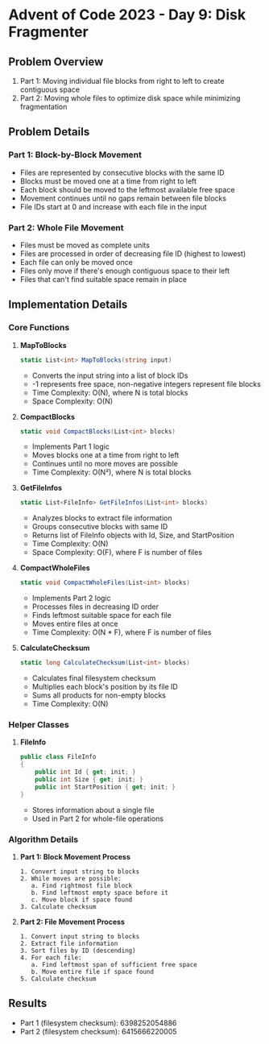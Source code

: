 # Advent of Code 2023 - Day 9: Disk Fragmenter

## Problem Overview
1. Part 1: Moving individual file blocks from right to left to create contiguous space
2. Part 2: Moving whole files to optimize disk space while minimizing fragmentation

## Problem Details

### Part 1: Block-by-Block Movement
- Files are represented by consecutive blocks with the same ID
- Blocks must be moved one at a time from right to left
- Each block should be moved to the leftmost available free space
- Movement continues until no gaps remain between file blocks
- File IDs start at 0 and increase with each file in the input

### Part 2: Whole File Movement
- Files must be moved as complete units
- Files are processed in order of decreasing file ID (highest to lowest)
- Each file can only be moved once
- Files only move if there's enough contiguous space to their left
- Files that can't find suitable space remain in place

## Implementation Details

### Core Functions

1. **MapToBlocks**
    ```csharp
    static List<int> MapToBlocks(string input)
    ```
    - Converts the input string into a list of block IDs
    - -1 represents free space, non-negative integers represent file blocks
    - Time Complexity: O(N), where N is total blocks
    - Space Complexity: O(N)

2. **CompactBlocks**
    ```csharp
    static void CompactBlocks(List<int> blocks)
    ```
    - Implements Part 1 logic
    - Moves blocks one at a time from right to left
    - Continues until no more moves are possible
    - Time Complexity: O(N²), where N is total blocks

3. **GetFileInfos**
    ```csharp
    static List<FileInfo> GetFileInfos(List<int> blocks)
    ```
    - Analyzes blocks to extract file information
    - Groups consecutive blocks with same ID
    - Returns list of FileInfo objects with Id, Size, and StartPosition
    - Time Complexity: O(N)
    - Space Complexity: O(F), where F is number of files

4. **CompactWholeFiles**
    ```csharp
    static void CompactWholeFiles(List<int> blocks)
    ```
    - Implements Part 2 logic
    - Processes files in decreasing ID order
    - Finds leftmost suitable space for each file
    - Moves entire files at once
    - Time Complexity: O(N * F), where F is number of files

5. **CalculateChecksum**
    ```csharp
    static long CalculateChecksum(List<int> blocks)
    ```
    - Calculates final filesystem checksum
    - Multiplies each block's position by its file ID
    - Sums all products for non-empty blocks
    - Time Complexity: O(N)

### Helper Classes

1. **FileInfo**
    ```csharp
    public class FileInfo
    {
        public int Id { get; init; }
        public int Size { get; init; }
        public int StartPosition { get; init; }
    }
    ```
    - Stores information about a single file
    - Used in Part 2 for whole-file operations

### Algorithm Details

1. **Part 1: Block Movement Process**
   ```
   1. Convert input string to blocks
   2. While moves are possible:
      a. Find rightmost file block
      b. Find leftmost empty space before it
      c. Move block if space found
   3. Calculate checksum
   ```

2. **Part 2: File Movement Process**
   ```
   1. Convert input string to blocks
   2. Extract file information
   3. Sort files by ID (descending)
   4. For each file:
      a. Find leftmost span of sufficient free space
      b. Move entire file if space found
   5. Calculate checksum
   ```
## Results
- Part 1 (filesystem checksum): 6398252054886
- Part 2 (filesystem checksum): 6415666220005